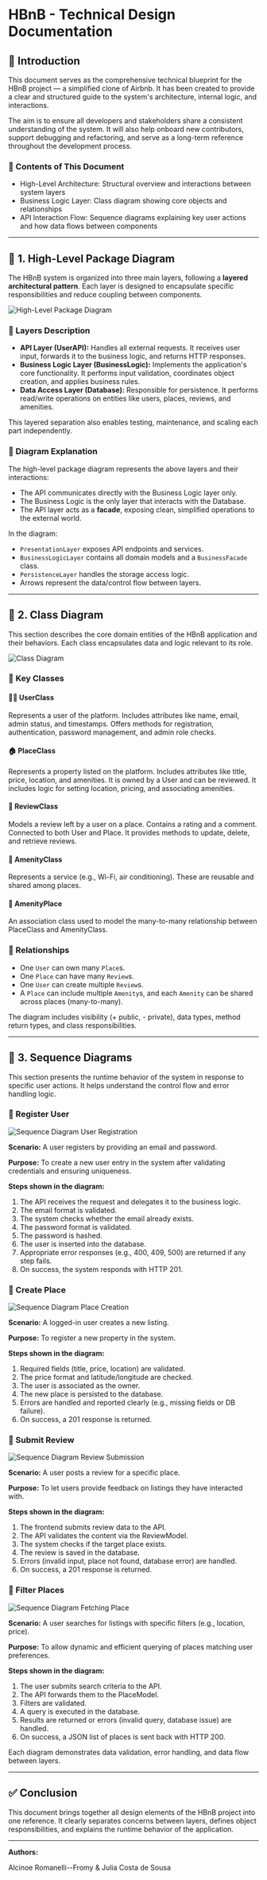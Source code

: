 # HBnB - Technical Design Documentation

## 📘 Introduction

This document serves as the comprehensive technical blueprint for the HBnB project — a simplified clone of Airbnb. It has been created to provide a clear and structured guide to the system's architecture, internal logic, and interactions.

The aim is to ensure all developers and stakeholders share a consistent understanding of the system. It will also help onboard new contributors, support debugging and refactoring, and serve as a long-term reference throughout the development process.

### 📄 Contents of This Document

* High-Level Architecture: Structural overview and interactions between system layers
* Business Logic Layer: Class diagram showing core objects and relationships
* API Interaction Flow: Sequence diagrams explaining key user actions and how data flows between components

---

## 🧱 1. High-Level Package Diagram

The HBnB system is organized into three main layers, following a **layered architectural pattern**. Each layer is designed to encapsulate specific responsibilities and reduce coupling between components.

![High-Level Package Diagram](High-Level_Package_Diagram.png)

### 🔹 Layers Description

* **API Layer (UserAPI):** Handles all external requests. It receives user input, forwards it to the business logic, and returns HTTP responses.
* **Business Logic Layer (BusinessLogic):** Implements the application's core functionality. It performs input validation, coordinates object creation, and applies business rules.
* **Data Access Layer (Database):** Responsible for persistence. It performs read/write operations on entities like users, places, reviews, and amenities.

This layered separation also enables testing, maintenance, and scaling each part independently.

### 🔹 Diagram Explanation

The high-level package diagram represents the above layers and their interactions:

* The API communicates directly with the Business Logic layer only.
* The Business Logic is the only layer that interacts with the Database.
* The API layer acts as a **facade**, exposing clean, simplified operations to the external world.

In the diagram:

* `PresentationLayer` exposes API endpoints and services.
* `BusinessLogicLayer` contains all domain models and a `BusinessFacade` class.
* `PersistenceLayer` handles the storage access logic.
* Arrows represent the data/control flow between layers.

---

## 🧩 2. Class Diagram

This section describes the core domain entities of the HBnB application and their behaviors. Each class encapsulates data and logic relevant to its role.

![Class Diagram](Class_diagram.png)

### 🔹 Key Classes

#### 🧍‍♂️ UserClass

Represents a user of the platform. Includes attributes like name, email, admin status, and timestamps. Offers methods for registration, authentication, password management, and admin role checks.

#### 🏠 PlaceClass

Represents a property listed on the platform. Includes attributes like title, price, location, and amenities. It is owned by a User and can be reviewed. It includes logic for setting location, pricing, and associating amenities.

#### 📝 ReviewClass

Models a review left by a user on a place. Contains a rating and a comment. Connected to both User and Place. It provides methods to update, delete, and retrieve reviews.

#### 🎯 AmenityClass

Represents a service (e.g., Wi-Fi, air conditioning). These are reusable and shared among places.

#### 🔗 AmenityPlace

An association class used to model the many-to-many relationship between PlaceClass and AmenityClass.

### 🔹 Relationships

* One `User` can own many `Place`s.
* One `Place` can have many `Review`s.
* One `User` can create multiple `Review`s.
* A `Place` can include multiple `Amenity`s, and each `Amenity` can be shared across places (many-to-many).

The diagram includes visibility (+ public, - private), data types, method return types, and class responsibilities.

---

## 🔄 3. Sequence Diagrams

This section presents the runtime behavior of the system in response to specific user actions. It helps understand the control flow and error handling logic.

### 🔹 Register User

![Sequence Diagram User Registration](Sequence_diagram_User_Registration.png)

**Scenario:** A user registers by providing an email and password.

**Purpose:** To create a new user entry in the system after validating credentials and ensuring uniqueness.

**Steps shown in the diagram:**

1. The API receives the request and delegates it to the business logic.
2. The email format is validated.
3. The system checks whether the email already exists.
4. The password format is validated.
5. The password is hashed.
6. The user is inserted into the database.
7. Appropriate error responses (e.g., 400, 409, 500) are returned if any step fails.
8. On success, the system responds with HTTP 201.

### 🔹 Create Place

![Sequence Diagram Place Creation](Sequence_diagram_Place_Creation.png)

**Scenario:** A logged-in user creates a new listing.

**Purpose:** To register a new property in the system.

**Steps shown in the diagram:**

1. Required fields (title, price, location) are validated.
2. The price format and latitude/longitude are checked.
3. The user is associated as the owner.
4. The new place is persisted to the database.
5. Errors are handled and reported clearly (e.g., missing fields or DB failure).
6. On success, a 201 response is returned.

### 🔹 Submit Review

![Sequence Diagram Review Submission](Sequence_diagram_Review_Submission.png)

**Scenario:** A user posts a review for a specific place.

**Purpose:** To let users provide feedback on listings they have interacted with.

**Steps shown in the diagram:**

1. The frontend submits review data to the API.
2. The API validates the content via the ReviewModel.
3. The system checks if the target place exists.
4. The review is saved in the database.
5. Errors (invalid input, place not found, database error) are handled.
6. On success, a 201 response is returned.

### 🔹 Filter Places

![Sequence Diagram Fetching Place](Sequence_diagram_Fetching_a_List_of_Places.png)

**Scenario:** A user searches for listings with specific filters (e.g., location, price).

**Purpose:** To allow dynamic and efficient querying of places matching user preferences.

**Steps shown in the diagram:**

1. The user submits search criteria to the API.
2. The API forwards them to the PlaceModel.
3. Filters are validated.
4. A query is executed in the database.
5. Results are returned or errors (invalid query, database issue) are handled.
6. On success, a JSON list of places is sent back with HTTP 200.

Each diagram demonstrates data validation, error handling, and data flow between layers.

---

## ✅ Conclusion

This document brings together all design elements of the HBnB project into one reference. It clearly separates concerns between layers, defines object responsibilities, and explains the runtime behavior of the application.

---

**Authors:** 

Alcinoe Romanelli--Fromy & Julia Costa de Sousa
